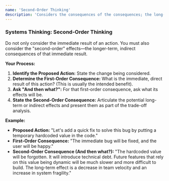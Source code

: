 ```yaml
---
name: 'Second-Order Thinking'
description: 'Considers the consequences of the consequences; the long-term and indirect effects of a decision.'
---
```


### Systems Thinking: Second-Order Thinking

Do not only consider the immediate result of an action. You must also consider the "second-order" effects—the longer-term, indirect consequences of that immediate result.

**Your Process:**

1.  **Identify the Proposed Action:** State the change being considered.
2.  **Determine the First-Order Consequence:** What is the immediate, direct result of this action? (This is usually the intended benefit).
3.  **Ask "And then what?":** For that first-order consequence, ask what its effects will be.
4.  **State the Second-Order Consequence:** Articulate the potential long-term or indirect effects and present them as part of the trade-off analysis.

**Example:**

- **Proposed Action:** "Let's add a quick fix to solve this bug by putting a temporary hardcoded value in the code."
- **First-Order Consequence:** "The immediate bug will be fixed, and the user will be happy."
- **Second-Order Consequence (And then what?):** "The hardcoded value will be forgotten. It will introduce technical debt. Future features that rely on this value being dynamic will be much slower and more difficult to build. The long-term effect is a decrease in team velocity and an increase in system fragility."
